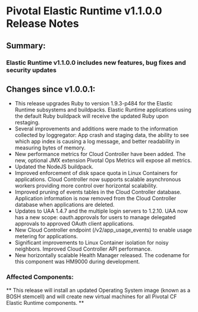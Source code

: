 # Pivotal Elastic Runtime v1.1.0.0 Release Notes

## Summary:

### Elastic Runtime v1.1.0.0 includes new features, bug fixes and security updates

## Changes since v1.0.0.1:

* This release upgrades Ruby to version 1.9.3-p484 for the Elastic Runtime subsystems and buildpacks.  Elastic Runtime applications using the default Ruby buildpack will receive the updated Ruby upon restaging.
* Several improvements and additions were made to the information collected by loggregator: App crash and staging data, the ability to see which app index is causing a log message, and better readability in measuring bytes of memory.
* New performance metrics for Cloud Controller have been added. The new, optional JMX extension Pivotal Ops Metrics will expose all metrics.  
* Updated the NodeJS buildpack.
* Improved enforcement of disk space quota in Linux Containers for applications.
Cloud Controller now supports scalable asynchronous workers providing more control over horizontal scalability. 
* Improved pruning of events tables in the Cloud Controller database.
Application information is now removed from the Cloud Controller database when applications are deleted.
* Updates to UAA 1.4.7 and the multiple login servers to 1.2.10. UAA now has a new scope: oauth.approvals for users to manage delegated approvals to approved OAuth client applications.
* New Cloud Controller endpoint (/v2/app_usage_events) to enable usage metering for applications. 
* Significant improvements to Linux Container isolation for noisy neighbors.
Improved Cloud Controller API performance.
* New horizontally scalable Health Manager released. The codename for this component was HM9000 during development.

### Affected Components:

** This release will install an updated Operating System image (known as a BOSH stemcell)  and will create new virtual machines for all Pivotal CF Elastic Runtime components. **